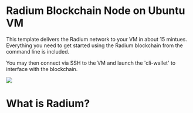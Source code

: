 # Radium Blockchain Node on Ubuntu VM

This template delivers the Radium network to your VM in about 15 mintues.  Everything you need to get started using the Radium blockchain from the command line is included. 

You may then connect via SSH to the VM and launch the 'cli-wallet' to interface with the blockchain.
                                                                         
<a href="https://portal.azure.com/#create/Microsoft.Template/uri/https%3A%2F%2Fraw.githubusercontent.com%2FJJ12880%2Ftesting%2Fmaster%2Fazuredeploy.json" target="_blank"><img src="http://azuredeploy.net/deploybutton.png"/></a>

# What is Radium?
